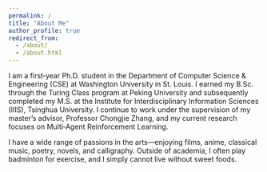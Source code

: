 ```yaml
---
permalink: /
title: "About Me"
author_profile: true
redirect_from: 
  - /about/
  - /about.html
---
```


I am a first‑year Ph.D. student in the Department of Computer Science & Engineering (CSE) at Washington University in St. Louis. I earned my B.Sc. through the Turing Class program at Peking University and subsequently completed my M.S. at the Institute for Interdisciplinary Information Sciences (IIIS), Tsinghua University. I continue to work under the supervision of my master’s advisor, Professor Chongjie Zhang, and my current research focuses on Multi‑Agent Reinforcement Learning.

I have a wide range of passions in the arts—enjoying films, anime, classical music, poetry, novels, and calligraphy. Outside of academia, I often play badminton for exercise, and I simply cannot live without sweet foods.
